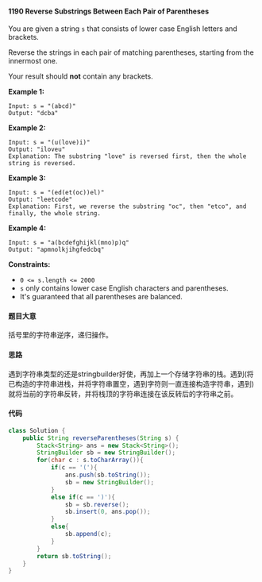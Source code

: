 #### 1190  Reverse Substrings Between Each Pair of Parentheses

You are given a string `s` that consists of lower case English letters and brackets. 

Reverse the strings in each pair of matching parentheses, starting from the innermost one.

Your result should **not** contain any brackets.

 

**Example 1:**

```
Input: s = "(abcd)"
Output: "dcba"
```

**Example 2:**

```
Input: s = "(u(love)i)"
Output: "iloveu"
Explanation: The substring "love" is reversed first, then the whole string is reversed.
```

**Example 3:**

```
Input: s = "(ed(et(oc))el)"
Output: "leetcode"
Explanation: First, we reverse the substring "oc", then "etco", and finally, the whole string.
```

**Example 4:**

```
Input: s = "a(bcdefghijkl(mno)p)q"
Output: "apmnolkjihgfedcbq"
```

 

**Constraints:**

- `0 <= s.length <= 2000`
- `s` only contains lower case English characters and parentheses.
- It's guaranteed that all parentheses are balanced.

#### 题目大意

括号里的字符串逆序，递归操作。

#### 思路

遇到字符串类型的还是stringbuilder好使，再加上一个存储字符串的栈。遇到(将已构造的字符串进栈，并将字符串置空，遇到字符则一直连接构造字符串，遇到)就将当前的字符串反转，并将栈顶的字符串连接在该反转后的字符串之前。

#### 代码

```java
class Solution {
    public String reverseParentheses(String s) {
        Stack<String> ans = new Stack<String>();
        StringBuilder sb = new StringBuilder();
        for(char c : s.toCharArray()){
            if(c == '('){
                ans.push(sb.toString());
                sb = new StringBuilder();
            }
            else if(c == ')'){
                sb = sb.reverse();
                sb.insert(0, ans.pop());
            }
            else{
                sb.append(c);
            }
        }
        return sb.toString();
    }
}
```


